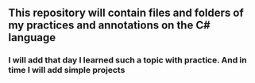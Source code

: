 ## This repository will contain files and folders of my practices and annotations on the C# language
### I will add that day I learned such a topic with practice. And in time I will add simple projects